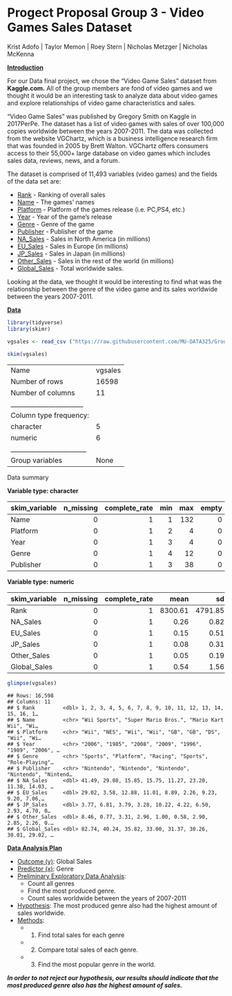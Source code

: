 Progect Proposal Group 3 - Video Games Sales Dataset
================
Krist Adofo \| Taylor Memon \| Roey Stern \| Nicholas Metzger \|
Nicholas McKenna

**<u>Introduction</u>**

For our Data final project, we chose the “Video Game Sales” dataset from
**Kaggle.com.** All of the group members are fond of video games and we
thought it would be an interesting task to analyze data about video
games and explore relationships of video game characteristics and sales.

“Video Game Sales” was published by Gregory Smith on Kaggle in
2017PerPe. The dataset has a list of video games with sales of over
100,000 copies worldwide between the years 2007-2011. The data was
collected from the website VGChartz, which is a business intelligence
research firm that was founded in 2005 by Brett Walton. VGChartz offers
consumers access to their 55,000+ large database on video games which
includes sales data, reviews, news, and a forum.

The dataset is comprised of 11,493 variables (video games) and the
fields of the data set are:

-   <u>Rank</u> - Ranking of overall sales
-   <u>Name</u> - The games’ names
-   <u>Platform</u> - Platform of the games release (i.e. PC,PS4, etc.)
-   <u>Year</u> - Year of the game’s release
-   <u>Genre</u> - Genre of the game
-   <u>Publisher</u> - Publisher of the game
-   <u>NA\_Sales</u> - Sales in North America (in millions)
-   <u>EU\_Sales</u> - Sales in Europe (in millions)
-   <u>JP\_Sales</u> - Sales in Japan (in millions)
-   <u>Other\_Sales</u> - Sales in the rest of the world (in millions)
-   <u>Global\_Sales</u> - Total worldwide sales.

Looking at the data, we thought it would be interesting to find what was
the relationship between the genre of the video game and its sales
worldwide between the years 2007-2011.

**<u>Data</u>**

``` r
library(tidyverse)
library(skimr)
```

``` r
vgsales <- read_csv ("https://raw.githubusercontent.com/MU-DATA325/Group3/main/data/vgsales.csv")
 
skim(vgsales)
```

|                                                  |         |
|:-------------------------------------------------|:--------|
| Name                                             | vgsales |
| Number of rows                                   | 16598   |
| Number of columns                                | 11      |
| \_\_\_\_\_\_\_\_\_\_\_\_\_\_\_\_\_\_\_\_\_\_\_   |         |
| Column type frequency:                           |         |
| character                                        | 5       |
| numeric                                          | 6       |
| \_\_\_\_\_\_\_\_\_\_\_\_\_\_\_\_\_\_\_\_\_\_\_\_ |         |
| Group variables                                  | None    |

Data summary

**Variable type: character**

| skim\_variable | n\_missing | complete\_rate | min | max | empty | n\_unique | whitespace |
|:---------------|-----------:|---------------:|----:|----:|------:|----------:|-----------:|
| Name           |          0 |              1 |   1 | 132 |     0 |     11493 |          0 |
| Platform       |          0 |              1 |   2 |   4 |     0 |        31 |          0 |
| Year           |          0 |              1 |   3 |   4 |     0 |        40 |          0 |
| Genre          |          0 |              1 |   4 |  12 |     0 |        12 |          0 |
| Publisher      |          0 |              1 |   3 |  38 |     0 |       579 |          0 |

**Variable type: numeric**

| skim\_variable | n\_missing | complete\_rate |    mean |      sd |   p0 |     p25 |     p50 |      p75 |     p100 | hist  |
|:---------------|-----------:|---------------:|--------:|--------:|-----:|--------:|--------:|---------:|---------:|:------|
| Rank           |          0 |              1 | 8300.61 | 4791.85 | 1.00 | 4151.25 | 8300.50 | 12449.75 | 16600.00 | ▇▇▇▇▇ |
| NA\_Sales      |          0 |              1 |    0.26 |    0.82 | 0.00 |    0.00 |    0.08 |     0.24 |    41.49 | ▇▁▁▁▁ |
| EU\_Sales      |          0 |              1 |    0.15 |    0.51 | 0.00 |    0.00 |    0.02 |     0.11 |    29.02 | ▇▁▁▁▁ |
| JP\_Sales      |          0 |              1 |    0.08 |    0.31 | 0.00 |    0.00 |    0.00 |     0.04 |    10.22 | ▇▁▁▁▁ |
| Other\_Sales   |          0 |              1 |    0.05 |    0.19 | 0.00 |    0.00 |    0.01 |     0.04 |    10.57 | ▇▁▁▁▁ |
| Global\_Sales  |          0 |              1 |    0.54 |    1.56 | 0.01 |    0.06 |    0.17 |     0.47 |    82.74 | ▇▁▁▁▁ |

``` r
glimpse(vgsales)
```

    ## Rows: 16,598
    ## Columns: 11
    ## $ Rank         <dbl> 1, 2, 3, 4, 5, 6, 7, 8, 9, 10, 11, 12, 13, 14, 15, 16, 1…
    ## $ Name         <chr> "Wii Sports", "Super Mario Bros.", "Mario Kart Wii", "Wi…
    ## $ Platform     <chr> "Wii", "NES", "Wii", "Wii", "GB", "GB", "DS", "Wii", "Wi…
    ## $ Year         <chr> "2006", "1985", "2008", "2009", "1996", "1989", "2006", …
    ## $ Genre        <chr> "Sports", "Platform", "Racing", "Sports", "Role-Playing"…
    ## $ Publisher    <chr> "Nintendo", "Nintendo", "Nintendo", "Nintendo", "Nintend…
    ## $ NA_Sales     <dbl> 41.49, 29.08, 15.85, 15.75, 11.27, 23.20, 11.38, 14.03, …
    ## $ EU_Sales     <dbl> 29.02, 3.58, 12.88, 11.01, 8.89, 2.26, 9.23, 9.20, 7.06,…
    ## $ JP_Sales     <dbl> 3.77, 6.81, 3.79, 3.28, 10.22, 4.22, 6.50, 2.93, 4.70, 0…
    ## $ Other_Sales  <dbl> 8.46, 0.77, 3.31, 2.96, 1.00, 0.58, 2.90, 2.85, 2.26, 0.…
    ## $ Global_Sales <dbl> 82.74, 40.24, 35.82, 33.00, 31.37, 30.26, 30.01, 29.02, …

**<u>Data Analysis Plan</u>**

-   <u>Outcome (y)</u>: Global Sales
-   <u>Predictor (x)</u>: Genre
-   <u>Preliminary Exploratory Data Analysis</u>:
    -   Count all genres
    -   Find the most produced genre.
    -   Count sales worldwide between the years of 2007-2011
-   <u>Hypothesis</u>: The most produced genre also had the highest
    amount of sales worldwide.
-   <u>Methods</u>:
    -   1.  Find total sales for each genre

    -   2.  Compare total sales of each genre.

    -   3.  Find the most popular genre in the world.

***In order to not reject our hypothesis, our results should indicate
that the most produced genre also has the highest amount of sales.***
